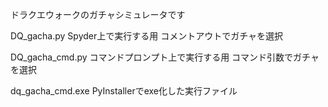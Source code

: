 ドラクエウォークのガチャシミュレータです

DQ_gacha.py Spyder上で実行する用 コメントアウトでガチャを選択

DQ_gacha_cmd.py コマンドプロンプト上で実行する用 コマンド引数でガチャを選択

dq_gacha_cmd.exe PyInstallerでexe化した実行ファイル
